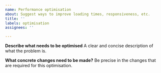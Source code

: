 ```yaml
---
name: Performance optimisation
about: Suggest ways to improve loading times, responsiveness, etc.
title: ''
labels: optimisation
assignees: ''

---
```


**Describe what needs to be optimised**
A clear and concise description of what the problem is.

**What concrete changes need to be made?**
Be precise in the changes that are required for this optimisation.
